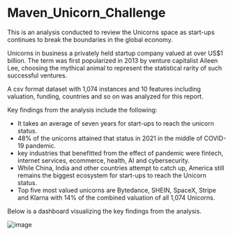# Maven_Unicorn_Challenge
This is an analysis conducted to review the Unicorns space as start-ups continues to break the boundaries in the global economy.

Unicorns in business a privately held startup company valued at over US$1 billion. The term was first popularized in 2013 by venture capitalist Aileen Lee, choosing the mythical animal to represent the statistical rarity of such successful ventures.

A csv format dataset with 1,074 instances and 10 features including valuation, funding, countries and so on was analyzed for this report.

Key findings from the analysis include the following:
- It takes an average of seven years for start-ups to reach the unicorn status.
- 48% of the unicorns attained that status in 2021 in the middle of COVID-19 pandemic. 
- key industries that benefitted from the effect of pandemic were fintech, internet services, ecommerce, health, AI and cybersecurity. 
- While China, India and other countries attempt to catch up, America still remains the biggest ecosystem for start-ups to reach the Unicorn status.
- Top five most valued unicorns are Bytedance, SHEIN, SpaceX, Stripe and Klarna with 14% of the combined valuation of all 1,074 Unicorns.

Below is a dashboard visualizing the key findings from the analysis.

![image](https://user-images.githubusercontent.com/61347243/165660102-a1efc5a3-903b-4f9a-9383-2d8d7aeb9e49.png)


